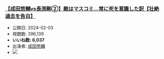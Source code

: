 ### [【成田悠輔vs長渕剛➁】敵はマスコミ…常に死を意識した訳【壮絶過去を告白】](https://www.youtube.com/watch?v=GsqiHF6qiT4)
-   公開日: 2024-02-03
-   視聴数: 396,139
-   **いいね数: 6,037**
-   出演者: [成田悠輔](/rehacq_fan/people/成田悠輔 "wikilink")
- [![](https://img.youtube.com/vi/GsqiHF6qiT4/hqdefault.jpg)](https://www.youtube.com/watch?v=GsqiHF6qiT4)
